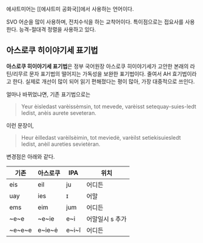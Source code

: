 에샤트미어는 [[에샤트미 공화국]]에서 사용하는 언어이다.

SVO 어순을 많이 사용하며, 전치수식을 하는 교착어이다. 특이점으로는 접요사를 사용한다.
능격-절대격 정렬을 사용하고 있다.

## 아스로쿠 히이야기세 표기법

**아스로쿠 히이야기세 표기법**은 정부 국어원장 아스로쿠 히이야기세가 고안한 본래의 라틴/리무르 문자 표기법의 떨어지는 가독성을 보완한 표기법이다.
줄여서 AH 효기법이라고 한다.
실제로 개선이 많이 되어 읽기 편해졌다는 평이 많아, 가장 대중적으로 쓰인다.

얼마나 바뀌었냐면,
기존 표기법으로는
>Yeur èisledast varèissèmsin, tot mevede, varèisst setequay-suies-ledt ledist, anèis aurete seveteran.

이런 문장이,

>Heur èilledast varèilsèimin, tot meviedė, varèilst setiekisuiesledt ledist, anèil aureties sevietėran.

변경점은 아래와 같다.

| 기존        | 아스로쿠     | IPA      | 위치        |
| --------- | -------- | -------- | --------- |
| eis       | eil      | ju       | 어디든       |
| uay       | ies      | ɪ        | 어말        |
| ems       | eim      | jum      | 어디든       |
| \~e\~e    | \~e\~ie  | e\~i     | 어말일시 s 추가 |
| \~e\~e\~e | e\~ie\~ė | e\~i\~ĭ | 어디든       |

